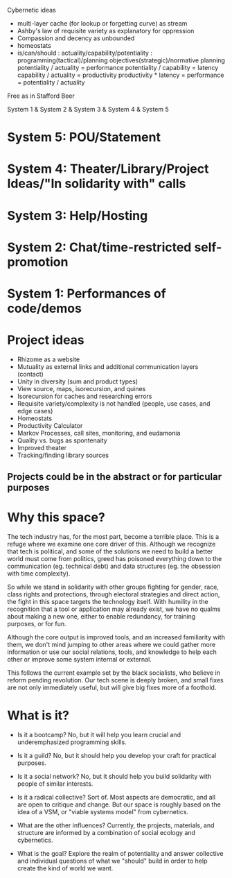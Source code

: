 Cybernetic ideas
* multi-layer cache (for lookup or forgetting curve) as stream
* Ashby's law of requisite variety as explanatory for oppression
* Compassion and decency as unbounded
* homeostats
* is/can/should : actuality/capability/potentiality : programming(tactical)/planning objectives(strategic)/normative planning
potentiality / actuality = performance
potentiality / capability = latency
capability / actuality = productivity
productivity * latency = performance = potentiality / actuality

Free as in Stafford Beer

System 1
& System 2
& System 3
& System 4
& System 5


# System 5: POU/Statement
# System 4: Theater/Library/Project Ideas/"In solidarity with" calls
# System 3: Help/Hosting
# System 2: Chat/time-restricted self-promotion
# System 1: Performances of code/demos


# Project ideas
* Rhizome as a website
* Mutuality as external links and additional communication layers (contact)
* Unity in diversity (sum and product types)
* View source, maps, isorecursion, and quines
* Isorecursion for caches and researching errors
* Requisite variety/complexity is not handled (people, use cases, and edge cases)
* Homeostats
* Productivity Calculator
* Markov Processes, call sites, monitoring, and eudamonia
* Quality vs. bugs as spontenaity
* Improved theater
* Tracking/finding library sources

## Projects could be in the abstract or for particular purposes

# Why this space?

The tech industry has, for the most part, become a terrible place. This
is a refuge where we examine one core driver of this. Although we
recognize that tech is political, and some of the solutions we need to
build a better world must come from politics, greed has poisoned
everything down to the communication (eg. technical debt) and data structures (eg. the obsession with time complexity).

So while we stand in solidarity with other groups fighting for gender, race, class rights and protections, through electoral strategies and direct action,
the fight in this space targets the technology itself. With humility in
the recognition that a tool or application may already exist, we have no
qualms about making a new one, either to enable redundancy, for training
purposes, or for fun.

Although the core output is improved tools, and an increased familiarity
with them, we don't mind jumping to other areas where we could gather
more information or use our social relations, tools, and knowledge to
help each other or improve some system internal or external.

This follows the current example set by the black socialists, who
believe in reform pending revolution. Our tech scene is deeply broken,
and small fixes are not only immediately useful, but will give big fixes
more of a foothold.

# What is it?
* Is it a bootcamp? No, but it will help you learn crucial and
underemphasized programming skills.

* Is it a guild? No, but it should help you develop your craft for
  practical purposes.

* Is it a social network? No, but it should help you build solidarity
  with people of similar interests.

* Is it a radical collective? Sort of. Most aspects are democratic, and
  all are open to critique and change. But our space is roughly based on
  the idea of a VSM, or "viable systems model" from cybernetics.

* What are the other influences? Currently, the projects, materials,
  and structure are informed by a combination of social ecology and
  cybernetics.

* What is the goal? Explore the realm of potentiality and answer
  collective and individual questions of what we "should" build in order
  to help create the kind of world we want.
